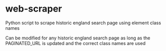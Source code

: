 # web-scraper
Python script to scrape historic england search page using element class names

Can be modified for any historic england search page as long as the PAGINATED_URL is updated and the correct class names are used
